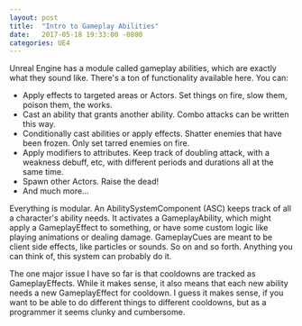 ```yaml
---
layout: post
title:  "Intro to Gameplay Abilities"
date:   2017-05-18 19:33:00 -0800
categories: UE4
---
```

<script src='https://cdn.mathjax.org/mathjax/latest/MathJax.js?config=TeX-AMS-MML_HTMLorMML'></script>

Unreal Engine has a module called gameplay abilities, which are exactly what they sound like. There's a ton of functionality available here. You can:
* Apply effects to targeted areas or Actors. Set things on fire, slow them, poison them, the works.
* Cast an ability that grants another ability. Combo attacks can be written this way.
* Conditionally cast abilities or apply effects. Shatter enemies that have been frozen. Only set tarred enemies on fire.
* Apply modifiers to attributes. Keep track of doubling attack, with a weakness debuff, etc, with different periods and durations all at the same time.
* Spawn other Actors. Raise the dead!
* And much more...

Everything is modular. An AbilitySystemComponent (ASC) keeps track of all a character's ability needs. It activates a GameplayAbility, which might apply a GameplayEffect to something, or have some custom logic like playing animations or dealing damage. GameplayCues are meant to be client side effects, like particles or sounds. So on and so forth. Anything you can think of, this system can probably do it.

The one major issue I have so far is that cooldowns are tracked as GameplayEffects. While it makes sense, it also means that each new ability needs a new GameplayEffect for cooldown. I guess it makes sense, if you want to be able to do different things to different cooldowns, but as a programmer it seems clunky and cumbersome.